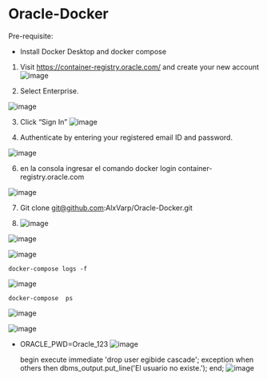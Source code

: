 # Oracle-Docker

Pre-requisite:

- Install Docker Desktop and docker compose

1.  Visit https://container-registry.oracle.com/ and create your new account
![image](https://github.com/AlxVarp/Oracle-Docker/assets/21965009/327dbf6d-f6a8-4743-b33d-5cd7d24f0c29)

2. Select Enterprise.

![image](https://github.com/AlxVarp/Oracle-Docker/assets/21965009/8ee5b307-b521-4988-9836-cea8fa46067a)

3. Click “Sign In”
![image](https://github.com/AlxVarp/Oracle-Docker/assets/21965009/e92278e6-b606-4305-9d3d-f1d3d4fc63b1)

4.  Authenticate by entering your registered email ID and password.

  ![image](https://github.com/AlxVarp/Oracle-Docker/assets/21965009/d630e11a-2f3f-4d7d-9720-f29f1b3a2003)

6.  en  la  consola  ingresar el comando docker login  container-registry.oracle.com


![image](https://github.com/AlxVarp/Oracle-Docker/assets/21965009/55ff5858-c12a-4afa-92c6-ec9b130ae309)

7. Git clone  git@github.com:AlxVarp/Oracle-Docker.git

8. ![image](https://github.com/AlxVarp/Oracle-Docker/assets/21965009/81733d5e-3ba7-4e18-ac17-34568f4c2160)

![image](https://github.com/AlxVarp/Oracle-Docker/assets/21965009/2133aa15-b84d-4642-a359-5019b0a7fa79)

![image](https://github.com/AlxVarp/Oracle-Docker/assets/21965009/c75dcb83-05c7-4df1-aa8d-989413cd5903)



    docker-compose logs -f
	
![image](https://github.com/AlxVarp/Oracle-Docker/assets/21965009/2ea997b1-195c-4a72-8891-41cded778193)



    docker-compose  ps
![image](https://github.com/AlxVarp/Oracle-Docker/assets/21965009/c00cbfb0-673c-48ce-aab5-f4356d4195de)

![image](https://github.com/AlxVarp/Oracle-Docker/assets/21965009/f0e9b61e-3c89-465a-ad17-95fc43495ba4)

- ORACLE_PWD=Oracle_123 
![image](https://github.com/AlxVarp/Oracle-Docker/assets/21965009/d624d1c3-a687-41bd-ae85-b1aa164d9d09)



    begin
        execute immediate 'drop user egibide cascade';
    exception
        when others then
            dbms_output.put_line('El usuario no existe.');
    end;
![image](https://github.com/AlxVarp/Oracle-Docker/assets/21965009/e0cbf1f3-9e66-4e97-a7cc-e002c662e103)

